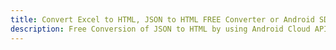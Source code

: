 ---title: Convert Excel to HTML, JSON to HTML FREE Converter or Android SDKdescription: Free Conversion of JSON to HTML by using Android Cloud APIs & SDKs. Also Create, Edit & Render Microsoft Excel, CSV and SpreadsheetML worksheets or spreadsheet in the Cloud.---
